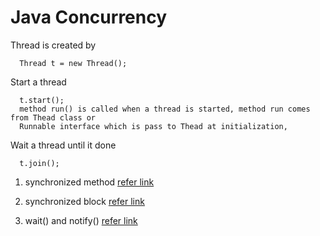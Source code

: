 # Java Concurrency

  Thread is created by 
  
      Thread t = new Thread();
  
  Start a thread
  
      t.start();
      method run() is called when a thread is started, method run comes from Thead class or 
      Runnable interface which is pass to Thead at initialization, 
      
  Wait a thread until it done
  
      t.join();
    


1. synchronized method [refer link](https://github.com/colenhuttran/java-concurrent/tree/master/synchronized-method/src/com)

2. synchronized block [refer link](https://github.com/colenhuttran/java-concurrent/tree/master/synchronized-block/src/com)

2. wait() and notify() [refer link](https://github.com/colenhuttran/java-concurrent/tree/master/wait-notify/src/com)


